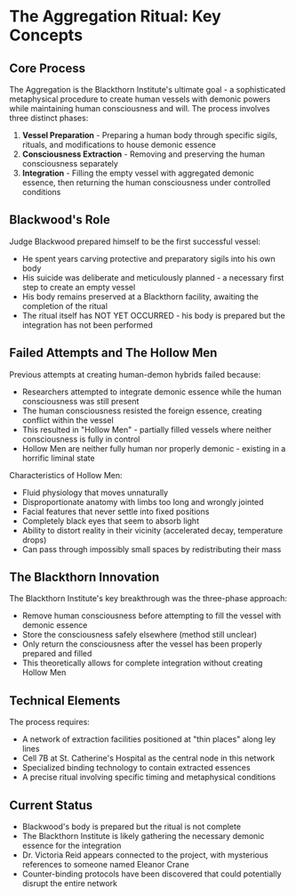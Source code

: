 # The Aggregation Ritual: Key Concepts

## Core Process

The Aggregation is the Blackthorn Institute's ultimate goal - a sophisticated metaphysical procedure to create human vessels with demonic powers while maintaining human consciousness and will. The process involves three distinct phases:

1. **Vessel Preparation** - Preparing a human body through specific sigils, rituals, and modifications to house demonic essence
2. **Consciousness Extraction** - Removing and preserving the human consciousness separately
3. **Integration** - Filling the empty vessel with aggregated demonic essence, then returning the human consciousness under controlled conditions

## Blackwood's Role

Judge Blackwood prepared himself to be the first successful vessel:

- He spent years carving protective and preparatory sigils into his own body
- His suicide was deliberate and meticulously planned - a necessary first step to create an empty vessel
- His body remains preserved at a Blackthorn facility, awaiting the completion of the ritual
- The ritual itself has NOT YET OCCURRED - his body is prepared but the integration has not been performed

## Failed Attempts and The Hollow Men

Previous attempts at creating human-demon hybrids failed because:

- Researchers attempted to integrate demonic essence while the human consciousness was still present
- The human consciousness resisted the foreign essence, creating conflict within the vessel
- This resulted in "Hollow Men" - partially filled vessels where neither consciousness is fully in control
- Hollow Men are neither fully human nor properly demonic - existing in a horrific liminal state

Characteristics of Hollow Men:

- Fluid physiology that moves unnaturally
- Disproportionate anatomy with limbs too long and wrongly jointed
- Facial features that never settle into fixed positions
- Completely black eyes that seem to absorb light
- Ability to distort reality in their vicinity (accelerated decay, temperature drops)
- Can pass through impossibly small spaces by redistributing their mass

## The Blackthorn Innovation

The Blackthorn Institute's key breakthrough was the three-phase approach:

- Remove human consciousness before attempting to fill the vessel with demonic essence
- Store the consciousness safely elsewhere (method still unclear)
- Only return the consciousness after the vessel has been properly prepared and filled
- This theoretically allows for complete integration without creating Hollow Men

## Technical Elements

The process requires:

- A network of extraction facilities positioned at "thin places" along ley lines
- Cell 7B at St. Catherine's Hospital as the central node in this network
- Specialized binding technology to contain extracted essences
- A precise ritual involving specific timing and metaphysical conditions

## Current Status

- Blackwood's body is prepared but the ritual is not complete
- The Blackthorn Institute is likely gathering the necessary demonic essence for the integration
- Dr. Victoria Reid appears connected to the project, with mysterious references to someone named Eleanor Crane
- Counter-binding protocols have been discovered that could potentially disrupt the entire network
